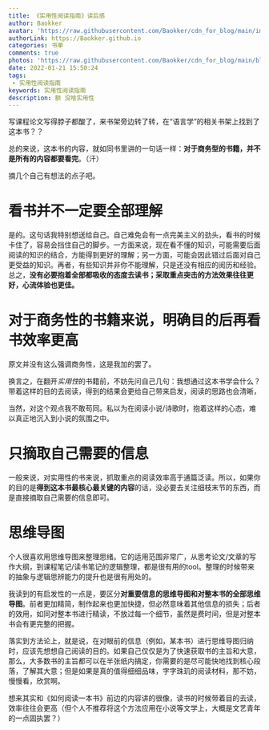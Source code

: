 ```yaml
---
title: 《实用性阅读指南》读后感
author: Baokker
avatar: 'https://raw.githubusercontent.com/Baokker/cdn_for_blog/main/img/custom/avatar.jpg'
authorLink: https://Baokker.github.io
categories: 书单
comments: true
photos: 'https://raw.githubusercontent.com/Baokker/cdn_for_blog/main/blog_imgs/pexels-livier-garcia-1459331.jpg'
date: 2022-01-21 15:50:24
tags:
 - 实用性阅读指南
keywords: 实用性阅读指南
description: 额 没啥实用性
---
```


写课程论文写得脖子都酸了，来书架旁边转了转，在“语言学”的相关书架上找到了这本书？？

总的来说，这本书的内容，就如同书里讲的一句话一样：**对于商务型的书籍，并不是所有的内容都要看完**。（汗）

摘几个自己有想法的点子吧。



# 看书并不一定要全部理解

是的。这句话我特别想送给自己。自己难免会有一点完美主义的劲头，看书的时候卡住了，容易会挡住自己的脚步。一方面来说，现在看不懂的知识，可能需要后面阅读的知识的结合，方能得到更好的理解；另一方面，可能会因此错过后面对自己更受益的知识。再者，有些知识并非你不能理解，只是还没有相应的阅历和经验。总之，**没有必要抱着全部都吸收的态度去读书；采取重点突击的方法效果往往更好，心流体验也更佳。**



# 对于商务性的书籍来说，明确目的后再看书效率更高

原文并没有这么强调商务性，这是我加的罢了。

换言之，在翻开*实用性*的书籍前，不妨先问自己几句：我想通过这本书学会什么？带着这样的目的去阅读，得到的结果会更给自己带来启发，阅读的思路也会清晰，

当然，对这个观点我不敢苟同。私以为在阅读小说/诗歌时，抱着这样的心态，难以真正地沉入到小说的氛围之中。



# 只摘取自己需要的信息

一般来说，对实用性的书来说，抓取重点的阅读效率高于通篇泛读。所以，如果你的目的是**得到这本书最核心最关键的内容**的话，没必要去关注细枝末节的东西，而是直接摘取自己需要的信息即可。



# 思维导图

个人很喜欢用思维导图来整理思绪。它的适用范围非常广，从思考论文/文章的写作大纲，到课程笔记/读书笔记的逻辑整理，都是很有用的tool。整理的时候带来的抽象与逻辑思辨能力的提升也是很有用处的。

我读到的有启发性的一点是，要区分**对重要信息的思维导图和对整本书的全部思维导图**。前者更加精简，制作起来也更加快捷，但必然意味着其他信息的损失；后者的效用，如同对整本书进行精读，不放过每一个细节，虽然是费时间，但是对整本书会有更完整的把握。

落实到方法论上，就是说，在对眼前的信息（例如，某本书）进行思维导图归纳时，应该先想想自己阅读的目的。如果自己仅仅是为了快速获取书的主旨和大意，那么，大多数书的主旨都可以在半张纸内搞定，你需要的是尽可能快地找到核心段落，了解其大意；但是如果是真的值得细细品味，字字珠玑的阅读材料，那不妨，慢慢看，欣赏啊。

想来其实和《如何阅读一本书》前边的内容讲的很像，读书的时候带着目的去读，效率往往会更高（但个人不推荐将这个方法应用在小说等文学上，大概是文艺青年的一点固执罢？）

